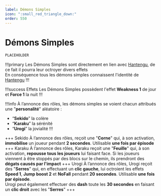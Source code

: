 ```yaml
---
label: Démons Simples
icon: ":small_red_triangle_down:"
order: 550
---
```


# Démons Simples

```txt
PLACEHOLDER
```

!!!primary
Les Démons Simples sont directement en lien avec [Hantengu](./hantengu), de ce fait il pourra leur octroyer divers effets <br>
En conséquence tous les démons simples connaissent l'identité de [Hantengu](./hantengu)
!!!

!!!success Effets
Les Démons Simples possèdent l'effet **Weakness 1** de jour et **Force 1** la nuit
!!!

!!!info 
À l’annonce des rôles, les démons simples se voient chacun attribués une "**personalité**" aléatoire : <br>
- “**Sekido**” la colère <br>
- “**Karaku**” la sérénité <br>
- “**Urogi**” la jovialité
!!!

+++ Sekido
À l’annonce des rôles, reçoit une "**Corne**" qui, à son activation, **immobilise** un joueur pendant **2 secondes**. Utilisable **une fois par épisode**
+++ Karaku
À l’annonce des rôles, Karaku reçoit une "**Feuille**" qui, à son activation, **repousse tous les joueurs** lui faisant face. Si les joueurs viennent à être stoppés par des blocs sur le chemin, ils prendront des **dégats causés par l'impact**
+++ Urogi
À l’annonce des rôles, Urogi reçoit des "**Serres**" qui, en effectuant un **clic gauche**, lui octroient les effets **Speed 1**, **Jump boost 2** et **NoFall** pendant **20 secondes**. Utilisable **une fois par épisode**. <br>
Urogi peut également effectuer des **dash** toute les **30 secondes** en faisant un **clic droit** avec les "**Serres**"
+++

